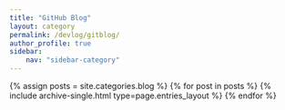 ```yaml
---
title: "GitHub Blog"
layout: category
permalink: /devlog/gitblog/
author_profile: true
sidebar:
    nav: "sidebar-category"
---
```


{% assign posts = site.categories.blog %}
{% for post in posts %} {% include archive-single.html type=page.entries_layout %} {% endfor %}
